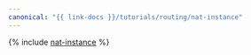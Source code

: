 ```yaml
---
canonical: "{{ link-docs }}/tutorials/routing/nat-instance"
---
```


{% include [nat-instance](../../_tutorials/infrastructure/nat-instance.md) %}
